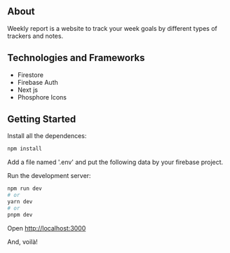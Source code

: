 ## About
Weekly report is a website to track your week goals by different types of trackers and notes.

## Technologies and Frameworks
- Firestore
- Firebase Auth
- Next js
- Phosphore Icons

## Getting Started

Install all the dependences:
```bash
npm install
```

Add a file named '.env' and put the following data by your firebase project.


Run the development server:

```bash
npm run dev
# or
yarn dev
# or
pnpm dev
```

Open [http://localhost:3000](http://localhost:3000)

And, voilà!

